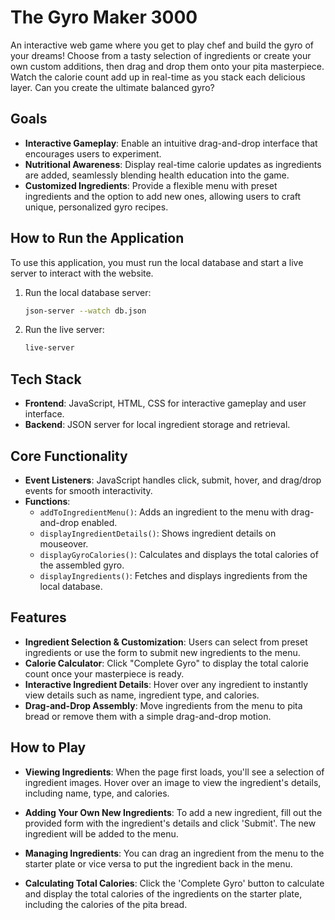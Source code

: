 # The Gyro Maker 3000

An interactive web game where you get to play chef and build the gyro of your dreams! Choose from a tasty selection of ingredients or create your own custom additions, then drag and drop them onto your pita masterpiece. Watch the calorie count add up in real-time as you stack each delicious layer. Can you create the ultimate balanced gyro?

## Goals
- **Interactive Gameplay**: Enable an intuitive drag-and-drop interface that encourages users to experiment.
- **Nutritional Awareness**: Display real-time calorie updates as ingredients are added, seamlessly blending health education into the game.
- **Customized Ingredients**: Provide a flexible menu with preset ingredients and the option to add new ones, allowing users to craft unique, personalized gyro recipes.

## How to Run the Application

To use this application, you must run the local database and start a live server to interact with the website.
1. Run the local database server:
   ```sh
   json-server --watch db.json
2. Run the live server:
   ```sh
   live-server

## Tech Stack
- **Frontend**: JavaScript, HTML, CSS for interactive gameplay and user interface.
- **Backend**: JSON server for local ingredient storage and retrieval.

## Core Functionality
- **Event Listeners**: JavaScript handles click, submit, hover, and drag/drop events for smooth interactivity.
- **Functions**:
  - `addToIngredientMenu()`: Adds an ingredient to the menu with drag-and-drop enabled.
  - `displayIngredientDetails()`: Shows ingredient details on mouseover.
  - `displayGyroCalories()`: Calculates and displays the total calories of the assembled gyro.
  - `displayIngredients()`: Fetches and displays ingredients from the local database.

## Features
- **Ingredient Selection & Customization**: Users can select from preset ingredients or use the form to submit new ingredients to the menu.
- **Calorie Calculator**: Click "Complete Gyro" to display the total calorie count once your masterpiece is ready.
- **Interactive Ingredient Details**: Hover over any ingredient to instantly view details such as name, ingredient type, and calories.
- **Drag-and-Drop Assembly**: Move ingredients from the menu to pita bread or remove them with a simple drag-and-drop motion.

## How to Play

- **Viewing Ingredients**: When the page first loads, you'll see a selection of ingredient images. Hover over an image to view the ingredient's details, including name, type, and calories.
  
- **Adding Your Own New Ingredients**: To add a new ingredient, fill out the provided form with the ingredient's details and click 'Submit'. The new ingredient will be added to the menu.
  
- **Managing Ingredients**: You can drag an ingredient from the menu to the starter plate or vice versa to put the ingredient back in the menu.

- **Calculating Total Calories**: Click the 'Complete Gyro' button to calculate and display the total calories of the ingredients on the starter plate, including the calories of the pita bread.

